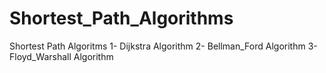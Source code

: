 # Shortest_Path_Algorithms
Shortest Path Algoritms
1- Dijkstra Algorithm
2- Bellman_Ford Algorithm
3- Floyd_Warshall Algorithm
